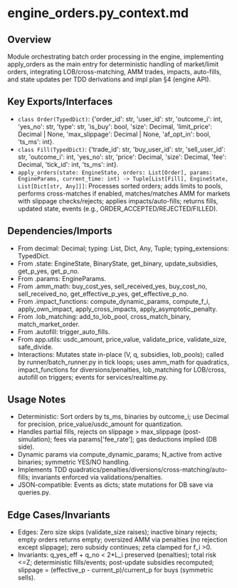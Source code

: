 # engine_orders.py_context.md

## Overview
Module orchestrating batch order processing in the engine, implementing apply_orders as the main entry for deterministic handling of market/limit orders, integrating LOB/cross-matching, AMM trades, impacts, auto-fills, and state updates per TDD derivations and impl plan §4 (engine API).

## Key Exports/Interfaces
- `class Order(TypedDict)`: {'order_id': str, 'user_id': str, 'outcome_i': int, 'yes_no': str, 'type': str, 'is_buy': bool, 'size': Decimal, 'limit_price': Decimal | None, 'max_slippage': Decimal | None, 'af_opt_in': bool, 'ts_ms': int}.
- `class Fill(TypedDict)`: {'trade_id': str, 'buy_user_id': str, 'sell_user_id': str, 'outcome_i': int, 'yes_no': str, 'price': Decimal, 'size': Decimal, 'fee': Decimal, 'tick_id': int, 'ts_ms': int}.
- `apply_orders(state: EngineState, orders: List[Order], params: EngineParams, current_time: int) -> Tuple[List[Fill], EngineState, List[Dict[str, Any]]]`: Processes sorted orders; adds limits to pools, performs cross-matches if enabled, matches/matches AMM for markets with slippage checks/rejects; applies impacts/auto-fills; returns fills, updated state, events (e.g., ORDER_ACCEPTED/REJECTED/FILLED).

## Dependencies/Imports
- From decimal: Decimal; typing: List, Dict, Any, Tuple; typing_extensions: TypedDict.
- From .state: EngineState, BinaryState, get_binary, update_subsidies, get_p_yes, get_p_no.
- From .params: EngineParams.
- From .amm_math: buy_cost_yes, sell_received_yes, buy_cost_no, sell_received_no, get_effective_p_yes, get_effective_p_no.
- From .impact_functions: compute_dynamic_params, compute_f_i, apply_own_impact, apply_cross_impacts, apply_asymptotic_penalty.
- From .lob_matching: add_to_lob_pool, cross_match_binary, match_market_order.
- From .autofill: trigger_auto_fills.
- From app.utils: usdc_amount, price_value, validate_price, validate_size, safe_divide.
- Interactions: Mutates state in-place (V, q, subsidies, lob_pools); called by runner/batch_runner.py in tick loops; uses amm_math for quadratics, impact_functions for diversions/penalties, lob_matching for LOB/cross, autofill on triggers; events for services/realtime.py.

## Usage Notes
- Deterministic: Sort orders by ts_ms, binaries by outcome_i; use Decimal for precision, price_value/usdc_amount for quantization.
- Handles partial fills, rejects on slippage > max_slippage (post-simulation); fees via params['fee_rate']; gas deductions implied (DB side).
- Dynamic params via compute_dynamic_params; N_active from active binaries; symmetric YES/NO handling.
- Implements TDD quadratics/penalties/diversions/cross-matching/auto-fills; invariants enforced via validations/penalties.
- JSON-compatible: Events as dicts; state mutations for DB save via queries.py.

## Edge Cases/Invariants
- Edges: Zero size skips (validate_size raises); inactive binary rejects; empty orders returns empty; oversized AMM via penalties (no rejection except slippage); zero subsidy continues; zeta clamped for f_i >0.
- Invariants: q_yes_eff + q_no < 2*L_i preserved (penalties); total risk <=Z; deterministic fills/events; post-update subsidies recomputed; slippage = (effective_p - current_p)/current_p for buys (symmetric sells).